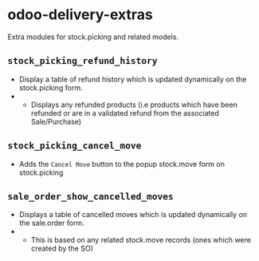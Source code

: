 # odoo-delivery-extras

Extra modules for stock.picking and related models.

## `stock_picking_refund_history`

- Display a table of refund history which is updated dynamically on the stock.picking form.
-   - Displays any refunded products (i.e products which have been refunded or are in a validated refund from the associated Sale/Purchase)

## `stock_picking_cancel_move`
- Adds the `Cancel Move` button to the popup stock.move form on stock.picking

## `sale_order_show_cancelled_moves`
- Displays a table of cancelled moves which is updated dynamically on the sale.order form.
-   - This is based on any related stock.move records (ones which were created by the SO)
